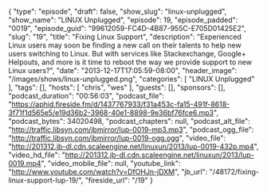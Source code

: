 {
  "type": "episode",
  "draft": false,
  "show_slug": "linux-unplugged",
  "show_name": "LINUX Unplugged",
  "episode": 19,
  "episode_padded": "0019",
  "episode_guid": "99612059-FC4D-4B87-955C-E705D01425E2",
  "slug": "19",
  "title": "Fixing Linux Support",
  "description": "Experienced Linux users may soon be finding a new call on their talents to help new users switching to Linux. But with services like Stackexchange, Google+ Helpouts, and more is it time to reboot the way we provide support to new Linux users?",
  "date": "2013-12-17T17:05:59-08:00",
  "header_image": "/images/shows/linux-unplugged.png",
  "categories": [
    "LINUX Unplugged"
  ],
  "tags": [],
  "hosts": [
    "chris",
    "wes"
  ],
  "guests": [],
  "sponsors": [],
  "podcast_duration": "00:56:03",
  "podcast_file": "https://aphid.fireside.fm/d/1437767933/f31a453c-fa15-491f-8618-3f71f1d565e5/e19d36b2-3968-40e1-8898-9e36bf76fce6.mp3",
  "podcast_bytes": 34020498,
  "podcast_chapters": null,
  "podcast_alt_file": "http://traffic.libsyn.com/jbmirror/lup-0019-mp3.mp3",
  "podcast_ogg_file": "http://traffic.libsyn.com/jbmirror/lup-0019-ogg.ogg",
  "video_file": "http://201312.jb-dl.cdn.scaleengine.net/linuxun/2013/lup-0019-432p.mp4",
  "video_hd_file": "http://201312.jb-dl.cdn.scaleengine.net/linuxun/2013/lup-0019.mp4",
  "video_mobile_file": null,
  "youtube_link": "http://www.youtube.com/watch?v=DfOHJn-jDXM",
  "jb_url": "/48172/fixing-linux-support-lup-19/",
  "fireside_url": "/19"
}

